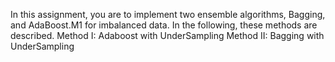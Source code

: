 In this assignment, you are to implement two ensemble algorithms, Bagging, and AdaBoost.M1
for imbalanced data. In the following, these methods are described.
Method I: Adaboost with UnderSampling
Method II: Bagging with UnderSampling
